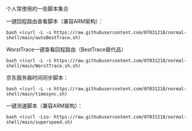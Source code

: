 个人常使用的一些脚本集合

一键回程路由查看脚本（兼容ARM架构）：
```
bash <(curl -L -s https://raw.githubusercontent.com/07031218/normal-shell/main/autoBestTrace.sh)
```
WorstTrace一键查看回程路由（BestTrace替代品）
```
bash <(curl -L -s https://raw.githubusercontent.com/07031218/normal-shell/main/WorstTrace.sh.sh)
```
京东服务器时间同步脚本：
```
bash <(curl -L -s https://raw.githubusercontent.com/07031218/normal-shell/main/timesync.sh)
```
一键测速脚本（兼容ARM架构）：
```
bash <(curl -Lso- https://raw.githubusercontent.com/07031218/normal-shell/main/superspeed.sh)
```
